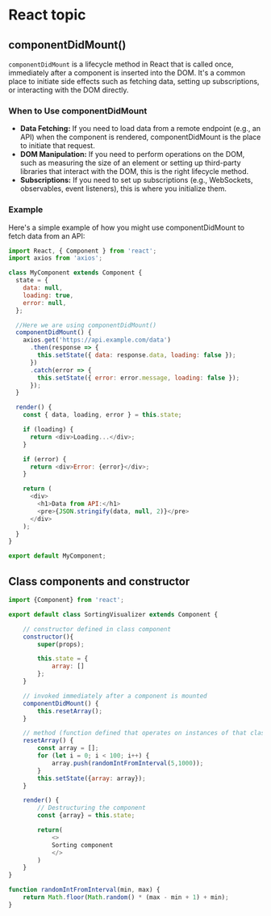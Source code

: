 # React topic

## componentDidMount()

`componentDidMount` is a lifecycle method in React that is called once, immediately after a component is inserted into the DOM. It's a common place to initiate side effects such as fetching data, setting up subscriptions, or interacting with the DOM directly.

### When to Use componentDidMount

* **Data Fetching:** If you need to load data from a remote endpoint (e.g., an API) when the component is rendered, componentDidMount is the place to initiate that request.
* **DOM Manipulation:** If you need to perform operations on the DOM, such as measuring the size of an element or setting up third-party libraries that interact with the DOM, this is the right lifecycle method.
* **Subscriptions:** If you need to set up subscriptions (e.g., WebSockets, observables, event listeners), this is where you initialize them.

### Example

Here's a simple example of how you might use componentDidMount to fetch data from an API:

```javascript
import React, { Component } from 'react';
import axios from 'axios';

class MyComponent extends Component {
  state = {
    data: null,
    loading: true,
    error: null,
  };

  //Here we are using componentDidMount()
  componentDidMount() {
    axios.get('https://api.example.com/data')
      .then(response => {
        this.setState({ data: response.data, loading: false });
      })
      .catch(error => {
        this.setState({ error: error.message, loading: false });
      });
  }

  render() {
    const { data, loading, error } = this.state;

    if (loading) {
      return <div>Loading...</div>;
    }

    if (error) {
      return <div>Error: {error}</div>;
    }

    return (
      <div>
        <h1>Data from API:</h1>
        <pre>{JSON.stringify(data, null, 2)}</pre>
      </div>
    );
  }
}

export default MyComponent;
```

## Class components and constructor

```javascript
import {Component} from 'react';

export default class SortingVisualizer extends Component {

    // constructor defined in class component
    constructor(){
        super(props);

        this.state = {
            array: []
        };
    }

    // invoked immediately after a component is mounted
    componentDidMount() {
        this.resetArray();
    }

    // method (function defined that operates on instances of that class) 
    resetArray() {
        const array = [];
        for (let i = 0; i < 100; i++) {
            array.push(randomIntFromInterval(5,1000));
        }
        this.setState({array: array});
    }

    render() {
        // Destructuring the component
        const {array} = this.state;

        return(
            <>
            Sorting component
            </>
        )
    }
}

function randomIntFromInterval(min, max) {
    return Math.floor(Math.random() * (max - min + 1) + min);
}
```